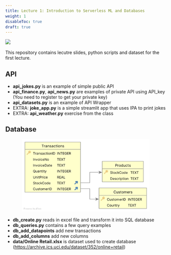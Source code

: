 ```yaml
---
title: Lecture 1: Introduction to Serverless ML and Databases
weight: 1
disableToc: true
draft: true
---
```


![](/ds22/images/corgi_utopia.png)


This repository contains lecutre slides, python scripts and dataset for the first lecture. 


## API
- **api_jokes.py** is an example of simple public API
- **api_finance.py**, **api_news.py** are examples of private API using API_key (You need to register to get your private key)
- **api_datasets.py** is an example of API Wrapper
- EXTRA: **joke_app.py** is a simple streamlit app that uses IPA to print jokes
- EXTRA: **api_weather.py** exercise from the class



## Database

<p align="center">
  <img src="images/schema.jpg" alt="Schema" width="400"/>
</p>


- **db_create.py** reads in excel file and transform it into SQL database
- **db_queries.py** contains a few query examples
- **db_add_datapoints** add new transactions
- **db_add_columns** add new columns
- **data/Online Retail.xlsx** is dataset used to create database (https://archive.ics.uci.edu/dataset/352/online+retail)
